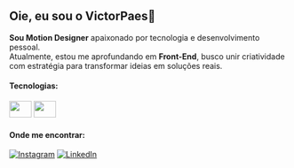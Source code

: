 ## Oie, eu sou o VictorPaes👋

**Sou Motion Designer** apaixonado por tecnologia e desenvolvimento pessoal.<br>
Atualmente, estou me aprofundando em **Front-End**, busco unir criatividade com estratégia para transformar ideias em soluções reais.

#### Tecnologias:
<p align= "left">
  <img src="https://cdn.jsdelivr.net/gh/devicons/devicon/icons/html5/html5-original.svg" width="40" height="30"/>
<img src="https://cdn.jsdelivr.net/gh/devicons/devicon/icons/css3/css3-original.svg" width="40" height="30"/>
</p> 

#### Onde me encontrar:
[![Instagram](https://img.shields.io/badge/Instagram-purple?style=for-the-badge&logo=instagram)](https://instagram.com/vicopaes)
[![LinkedIn](https://img.shields.io/badge/LinkedIn-blue?style=for-the-badge&logo=linkedin)](https://linkedin.com/in/paesvictor)
